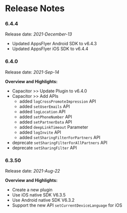 # Release Notes
### 6.4.4
Release date: *2021-December-13*
- Updated AppsFlyer Android SDK to v6.4.3
- Updated AppsFlyer iOS SDK to v6.4.4
### 6.4.0
Release date: *2021-Sep-14* 

**Overview and Highlights:**
- Capacitor >> Update Plugin to v6.4.0 
- Capacitor >> Add APIs
  - added `logCrossPromoteImpression` API
  - added `setUserEmails` API
  - added `logLocation` API  
  - added `setPhoneNumber` API
  - added `setPartnerData` API
  - added `deepLinkTimeout` Parameter
  - added `logInvite` API
  - added `setSharingFilterForPartners` API
- deprecate `setSharingFilterForAllPartners` API
- deprecate `setSharingFilter` API


### 6.3.50
Release date: *2021-Aug-22* 

**Overview and Highlights:**
- Create a new plugin
- Use iOS native SDK  V6.3.5
- Use Android native SDK  V6.3.2
- Support the new API `setCurrentDeviceLanguage` for iOS

